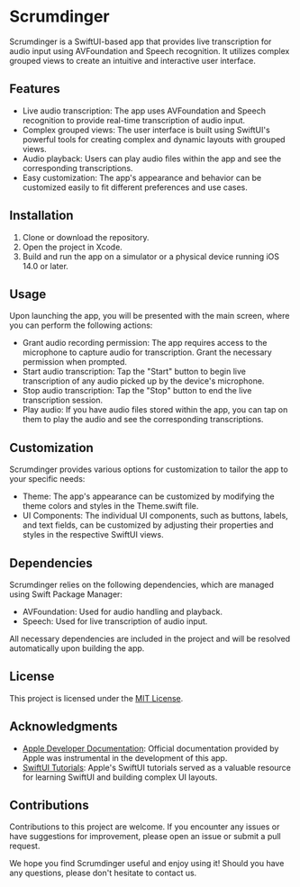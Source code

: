 # Scrumdinger

Scrumdinger is a SwiftUI-based app that provides live transcription for audio input using AVFoundation and Speech recognition. It utilizes complex grouped views to create an intuitive and interactive user interface.

## Features

- Live audio transcription: The app uses AVFoundation and Speech recognition to provide real-time transcription of audio input.
- Complex grouped views: The user interface is built using SwiftUI's powerful tools for creating complex and dynamic layouts with grouped views.
- Audio playback: Users can play audio files within the app and see the corresponding transcriptions.
- Easy customization: The app's appearance and behavior can be customized easily to fit different preferences and use cases.

## Installation

1. Clone or download the repository.
2. Open the project in Xcode.
3. Build and run the app on a simulator or a physical device running iOS 14.0 or later.

## Usage

Upon launching the app, you will be presented with the main screen, where you can perform the following actions:

- Grant audio recording permission: The app requires access to the microphone to capture audio for transcription. Grant the necessary permission when prompted.
- Start audio transcription: Tap the "Start" button to begin live transcription of any audio picked up by the device's microphone.
- Stop audio transcription: Tap the "Stop" button to end the live transcription session.
- Play audio: If you have audio files stored within the app, you can tap on them to play the audio and see the corresponding transcriptions.

## Customization

Scrumdinger provides various options for customization to tailor the app to your specific needs:

- Theme: The app's appearance can be customized by modifying the theme colors and styles in the Theme.swift file.
- UI Components: The individual UI components, such as buttons, labels, and text fields, can be customized by adjusting their properties and styles in the respective SwiftUI views.

## Dependencies

Scrumdinger relies on the following dependencies, which are managed using Swift Package Manager:

- AVFoundation: Used for audio handling and playback.
- Speech: Used for live transcription of audio input.

All necessary dependencies are included in the project and will be resolved automatically upon building the app.

## License

This project is licensed under the [MIT License](LICENSE).

## Acknowledgments

- [Apple Developer Documentation](https://developer.apple.com/documentation/): Official documentation provided by Apple was instrumental in the development of this app.
- [SwiftUI Tutorials](https://developer.apple.com/tutorials/swiftui/): Apple's SwiftUI tutorials served as a valuable resource for learning SwiftUI and building complex UI layouts.

## Contributions

Contributions to this project are welcome. If you encounter any issues or have suggestions for improvement, please open an issue or submit a pull request.

We hope you find Scrumdinger useful and enjoy using it! Should you have any questions, please don't hesitate to contact us.

